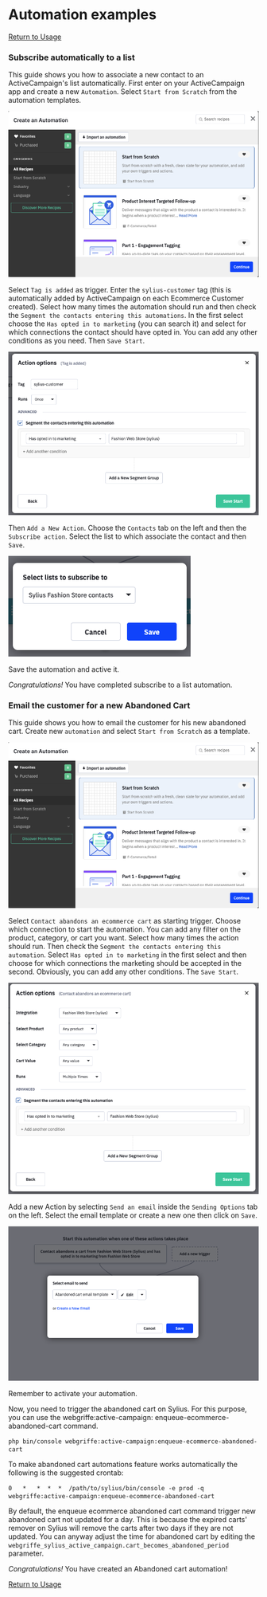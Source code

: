 # Automation examples

[Return to Usage](03-Usage.md)

### Subscribe automatically to a list

This guide shows you how to associate a new contact to an ActiveCampaign's list automatically. First enter on your
ActiveCampaign app and create a new `Automation`. Select `Start from Scratch` from the automation templates.

![Create a blank automation](images/create_an_automation.png "Create an automation")

Select `Tag is added` as trigger. Enter the `sylius-customer` tag (this is automatically added by ActiveCampaign on each
Ecommerce Customer created). Select how many times the automation should run and then check
the `Segment the contacts entering this automations`. In the first select choose the `Has opted in to marketing` (you
can search it) and select for which connections the contact should have opted in. You can add any other conditions as
you need. Then `Save Start`.

![Tag is added trigger](images/tag_is_added.png "Tag is added")

Then `Add a New Action`. Choose the `Contacts` tab on the left and then the `Subscribe action`. Select the list to which
associate the contact and then `Save`.

![Select list to subscribe](images/list_to_subscribe.png "Select list to subscribe")

Save the automation and active it.

_Congratulations!_ You have completed subscribe to a list automation.

### Email the customer for a new Abandoned Cart

This guide shows you how to email the customer for his new abandoned cart. Create new `automation` and select
`Start from Scratch` as a template.

![Create a blank automation](images/create_an_automation.png "Create an automation")

Select `Contact abandons an ecommerce cart` as starting trigger. Choose which connection to start the automation. You can add any filter on the product, category, or cart you want.
Select how many times the action should run. Then check the `Segment the contacts entering this automation`.
Select `Has opted in to marketing` in the first select and then choose for which connections the marketing should be
accepted in the second. Obviously, you can add any other conditions. The `Save Start`.

![Contact abandon cart trigger](images/contact_abandon_cart.png "Contact abandon cart")

Add a new Action by selecting `Send an email` inside the `Sending Options` tab on the left. Select the email template or
create a new one then click on `Save`. 

![Select email template](images/select_email.png "Select email")

Remember to activate your automation.

Now, you need to trigger the abandoned cart on Sylius. For this purpose, you can use the webgriffe:active-campaign:
enqueue-ecommerce-abandoned-cart command.

```shell
php bin/console webgriffe:active-campaign:enqueue-ecommerce-abandoned-cart
```

To make abandoned cart automations feature works automatically the following is the suggested crontab:

```shell
0   *   *  *  *  /path/to/sylius/bin/console -e prod -q webgriffe:active-campaign:enqueue-ecommerce-abandoned-cart
```

By default, the enqueue ecommerce abandoned cart command trigger new abandoned cart not updated for a day. This is
because the expired carts' remover on Sylius will remove the carts after two days if they are not updated. You can
anyway adjust the time for abandoned cart by editing
the `webgriffe_sylius_active_campaign.cart_becomes_abandoned_period`
parameter.

_Congratulations!_ You have created an Abandoned cart automation!

[Return to Usage](03-Usage.md)
